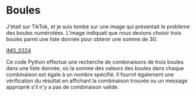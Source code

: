 # Boules

J'était sur TikTok, et je suis tombé sur une image qui présentait le problème des boules numérotées. L'image indiquait que nous devions choisir trois boules parmi une liste donnée pour obtenir une somme de 30.

[IMG_0324](https://github.com/Charango4554/Boules/assets/115563250/414c3536-ba09-4764-8864-69e2a21238f3)

Ce code Python effectue une recherche de combinaisons de trois boules dans une liste donnée, où la somme des valeurs des boules dans chaque combinaison est égale à un nombre spécifié. Il fournit également une vérification du résultat en affichant la combinaison trouvée ou un message approprié s'il n'y a pas de combinaison valide.
